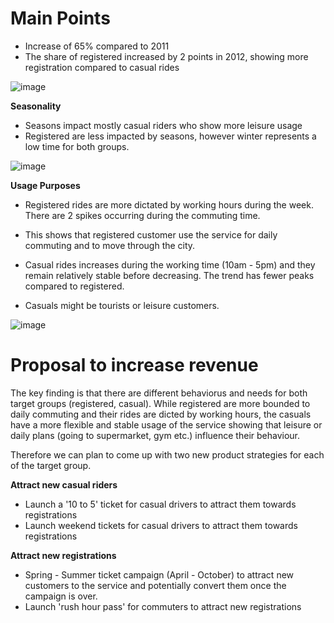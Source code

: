 # Main Points # 

* Increase of 65% compared to 2011
* The share of registered increased by 2 points in 2012, showing more registration compared to casual rides

![image](https://user-images.githubusercontent.com/73912794/138667419-f876882b-7489-4a18-a27a-a2d12ec8eda7.png)

**Seasonality** 

* Seasons impact mostly casual riders who show more leisure usage 
* Registered are less impacted by seasons, however winter represents a low time for both groups. 

![image](https://user-images.githubusercontent.com/73912794/138667467-0ed403c7-b8e8-4ade-9cbe-d89b204d168e.png)


**Usage Purposes** 

* Registered rides are more dictated by working hours during the week. There are 2 spikes occurring during the commuting time. 
* This shows that registered customer use the service for daily commuting and to move through the city. 

* Casual rides increases during the working time (10am - 5pm) and they remain relatively stable before decreasing. The trend has fewer peaks compared to registered. 
* Casuals might be tourists or leisure customers. 

![image](https://user-images.githubusercontent.com/73912794/138667508-0f9b2943-dee7-44de-b190-7bee702e9497.png)


# Proposal to increase revenue # 

The key finding is that there are different behaviorus and needs for both target groups (registered, casual). 
While registered are more bounded to daily commuting and their rides are dicted by working hours, the casuals have a more flexible and stable usage of the service showing that leisure or daily plans (going to supermarket, gym etc.) influence their behaviour. 

Therefore we can plan to come up with two new product strategies for each of the target group. 

**Attract new casual riders**
* Launch a '10 to 5' ticket for casual drivers to attract them towards registrations
* Launch weekend tickets for casual drivers to attract them towards registrations

**Attract new registrations**
* Spring - Summer ticket campaign (April - October) to attract new customers to the service and potentially convert them once the campaign is over.
* Launch 'rush hour pass' for commuters to attract new registrations



